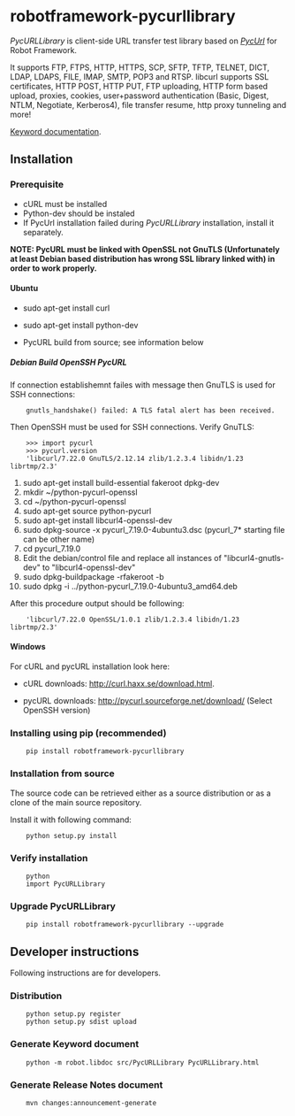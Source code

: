 robotframework-pycurllibrary
============================

*PycURLLibrary* is client-side URL transfer test library based on *[PycUrl](http://pycurl.sourceforge.net/)* for Robot Framework.

It supports FTP, FTPS, HTTP, HTTPS, SCP, SFTP, TFTP, TELNET, DICT, LDAP, LDAPS, FILE, IMAP, SMTP, POP3 and RTSP. libcurl supports SSL certificates, HTTP POST, HTTP PUT, FTP uploading, HTTP form based upload, proxies, cookies, user+password authentication (Basic, Digest, NTLM, Negotiate, Kerberos4), file transfer resume, http proxy tunneling and more!

[Keyword documentation](http://ivalo.github.io/robotframework-pycurllibrary/).

## Installation

### Prerequisite

- cURL must be installed
- Python-dev should be instaled
- If PycUrl installation failed during *PycURLLibrary* installation, install it separately.

**NOTE: PycURL must be linked with OpenSSL not GnuTLS (Unfortunately at least Debian based distribution has wrong SSL library linked with) in order to work properly.**

#### Ubuntu
- sudo apt-get install curl
- sudo apt-get install python-dev

- PycURL build from source; see information below

##### Debian Build OpenSSH PycURL

If connection establishemnt failes with message then GnuTLS is used for SSH connections:

        gnutls_handshake() failed: A TLS fatal alert has been received.

Then OpenSSH must be used for SSH connections. Verify GnuTLS:

        >>> import pycurl
        >>> pycurl.version
        'libcurl/7.22.0 GnuTLS/2.12.14 zlib/1.2.3.4 libidn/1.23 librtmp/2.3'


1. sudo apt-get install build-essential fakeroot dpkg-dev
2. mkdir ~/python-pycurl-openssl
3. cd ~/python-pycurl-openssl
4. sudo apt-get source python-pycurl
5. sudo apt-get install libcurl4-openssl-dev
6. sudo dpkg-source -x pycurl\_7.19.0-4ubuntu3.dsc \(pycurl\_7* starting file can be other name\)
7. cd pycurl\_7.19.0
8. Edit the debian/control file and replace all instances of "libcurl4-gnutls-dev" to "libcurl4-openssl-dev"
9. sudo dpkg-buildpackage -rfakeroot -b
10. sudo dpkg -i ../python-pycurl\_7.19.0-4ubuntu3\_amd64.deb

After this procedure output should be following:

        'libcurl/7.22.0 OpenSSL/1.0.1 zlib/1.2.3.4 libidn/1.23 librtmp/2.3'

#### Windows

For cURL and pycURL installation look here:

- cURL downloads: http://curl.haxx.se/download.html.

- pycURL downloads: http://pycurl.sourceforge.net/download/  \(Select OpenSSH version\)

### Installing using pip (recommended)

        pip install robotframework-pycurllibrary

### Installation from source

The source code can be retrieved either as a source distribution or as a clone of the main source repository.

Install it with following command:

        python setup.py install

### Verify installation

        python
        import PycURLLibrary

### Upgrade PycURLLibrary

        pip install robotframework-pycurllibrary --upgrade

## Developer instructions

Following instructions are for developers.

### Distribution

        python setup.py register
        python setup.py sdist upload

### Generate Keyword document

        python -m robot.libdoc src/PycURLLibrary PycURLLibrary.html

### Generate Release Notes document

        mvn changes:announcement-generate
